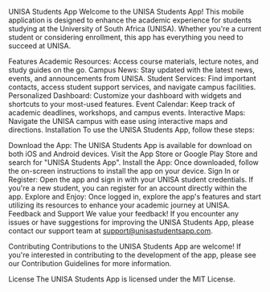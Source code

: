UNISA Students App
Welcome to the UNISA Students App! This mobile application is designed to enhance the academic experience for students studying at the University of South Africa (UNISA). Whether you're a current student or considering enrollment, this app has everything you need to succeed at UNISA.

Features
Academic Resources: Access course materials, lecture notes, and study guides on the go.
Campus News: Stay updated with the latest news, events, and announcements from UNISA.
Student Services: Find important contacts, access student support services, and navigate campus facilities.
Personalized Dashboard: Customize your dashboard with widgets and shortcuts to your most-used features.
Event Calendar: Keep track of academic deadlines, workshops, and campus events.
Interactive Maps: Navigate the UNISA campus with ease using interactive maps and directions.
Installation
To use the UNISA Students App, follow these steps:

Download the App: The UNISA Students App is available for download on both iOS and Android devices. Visit the App Store or Google Play Store and search for "UNISA Students App".
Install the App: Once downloaded, follow the on-screen instructions to install the app on your device.
Sign In or Register: Open the app and sign in with your UNISA student credentials. If you're a new student, you can register for an account directly within the app.
Explore and Enjoy: Once logged in, explore the app's features and start utilizing its resources to enhance your academic journey at UNISA.
Feedback and Support
We value your feedback! If you encounter any issues or have suggestions for improving the UNISA Students App, please contact our support team at support@unisastudentsapp.com.

Contributing
Contributions to the UNISA Students App are welcome! If you're interested in contributing to the development of the app, please see our Contribution Guidelines for more information.

License
The UNISA Students App is licensed under the MIT License.
